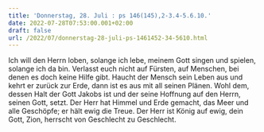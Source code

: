 ```yaml
---
title: 'Donnerstag, 28. Juli : ps 146(145),2-3.4-5.6.10.'
date: 2022-07-28T07:53:00.001+02:00
draft: false
url: /2022/07/donnerstag-28-juli-ps-1461452-34-5610.html
---
```


Ich will den Herrn loben, solange ich lebe, meinem Gott singen und spielen, solange ich da bin. Verlasst euch nicht auf Fürsten, auf Menschen, bei denen es doch keine Hilfe gibt. Haucht der Mensch sein Leben aus und kehrt er zurück zur Erde, dann ist es aus mit all seinen Plänen. Wohl dem, dessen Halt der Gott Jakobs ist und der seine Hoffnung auf den Herrn, seinen Gott, setzt. Der Herr hat Himmel und Erde gemacht, das Meer und alle Geschöpfe; er hält ewig die Treue. Der Herr ist König auf ewig, dein Gott, Zion, herrscht von Geschlecht zu Geschlecht.